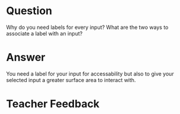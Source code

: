 # Question

Why do you need labels for every input? What are the two ways to associate a label with an input?

# Answer

You need a label for your input for accessability but also to give your selected input a greater surface area to interact with.

# Teacher Feedback
